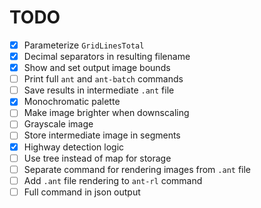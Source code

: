 # TODO

- [x] Parameterize `GridLinesTotal`
- [x] Decimal separators in resulting filename
- [x] Show and set output image bounds
- [ ] Print full `ant` and `ant-batch` commands
- [ ] Save results in intermediate `.ant` file
- [x] Monochromatic palette
- [ ] Make image brighter when downscaling
- [ ] Grayscale image
- [ ] Store intermediate image in segments
- [x] Highway detection logic
- [ ] Use tree instead of map for storage
- [ ] Separate command for rendering images from `.ant` file
- [ ] Add `.ant` file rendering to `ant-rl` command
- [ ] Full command in json output
